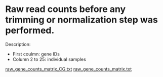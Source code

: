 # Raw read counts before any trimming or normalization step was performed. 
Description:

- First coulmn: gene IDs
- Column 2 to 25: individual samples

[raw_gene_counts_matrix_CG.txt](https://github.com/aglaszuk/Polygenic_Adaptation_Heliosperma/files/7104991/raw_gene_counts_matrix_CG.txt)
[raw_gene_counts_matrix.txt](https://github.com/aglaszuk/Polygenic_Adaptation_Heliosperma/files/7104991/raw_gene_counts_matrix.txt)

